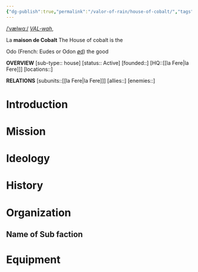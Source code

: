 ```yaml
---
{"dg-publish":true,"permalink":"/valor-of-rain/house-of-cobalt/","tags":["faction","sf"],"noteIcon":"","created":"2024-08-22T15:26:41.509+09:30"}
---
```


[/ˈvælwɑː/](https://en.wikipedia.org/wiki/Help:IPA/English "Help:IPA/English") [_VAL-wah_](https://en.wikipedia.org/wiki/Help:Pronunciation_respelling_key "Help:Pronunciation respelling key"),

La **maison de Cobalt**
The House of cobalt is the 

Odo (French: Eudes or Odon [ød](https://en.wikipedia.org/wiki/Help:IPA/French "Help:IPA/French")) the good

**OVERVIEW**
[sub-type:: house]
[status:: Active]
[founded::]
[HQ::[[la Fere\|la Fere]]]
[locations::]

**RELATIONS**
[subunits::[[la Fere\|la Fere]]]
[allies::]
[enemies::]

# Introduction



# Mission


# Ideology



# History





# Organization



## Name of Sub faction 



# Equipment

